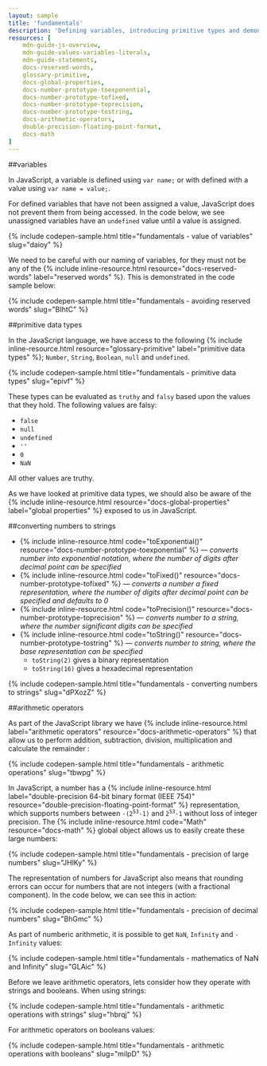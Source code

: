 ```yaml
---
layout: sample
title: 'fundamentals'
description: 'Defining variables, introducing primitive types and demonstrating arithmetic.'
resources: [
    mdn-guide-js-overview,
    mdn-guide-values-variables-literals,
    mdn-guide-statements,
    docs-reserved-words,
    glossary-primitive,
    docs-global-properties,
    docs-number-prototype-toexponential,
    docs-number-prototype-tofixed,
    docs-number-prototype-toprecision,
    docs-number-prototype-tostring,
    docs-arithmetic-operators,
    double-precision-floating-point-format,
    docs-math
]
---
```


##variables

In JavaScript, a variable is defined using `var name;` or with defined with a value using `var name = value;`.

For defined variables that have not been assigned a value, JavaScript does not prevent them from being accessed.  In the code below, we see unassigned variables have an `undefined` value until a value is assigned.

{% include codepen-sample.html title="fundamentals - value of variables" slug="daioy" %}

We need to be careful with our naming of variables, for they must not be any of the {% include inline-resource.html resource="docs-reserved-words" label="reserved words" %}.  This is demonstrated in the code sample below:

{% include codepen-sample.html title="fundamentals - avoiding reserved words" slug="BIhtC" %}

##primitive data types

In the JavaScript language, we have access to the following {% include inline-resource.html resource="glossary-primitive" label="primitive data types" %}; `Number`, `String`, `Boolean`, `null` and `undefined`.

{% include codepen-sample.html title="fundamentals - primitive data types" slug="epivf" %}

These types can be evaluated as ```truthy``` and ```falsy``` based upon the values that they hold.  The following values are falsy:

- `false`
- `null`
- `undefined`
- `''`
- `0`
- `NaN`

All other values are truthy.

As we have looked at primitive data types, we should also be aware of the {% include inline-resource.html resource="docs-global-properties" label="global properties" %} exposed to us in JavaScript.

##converting numbers to strings


- {% include inline-resource.html code="toExponential()" resource="docs-number-prototype-toexponential" %} &mdash; _converts number into exponential notation, where the number of digits after decimal point can be specified_
- {% include inline-resource.html code="toFixed()" resource="docs-number-prototype-tofixed" %} &mdash; _converts a number a fixed representation, where the number of digits after decimal point can be specified and defaults to 0_
- {% include inline-resource.html code="toPrecision()" resource="docs-number-prototype-toprecision" %} &mdash; _converts number to a string, where the number significant digits can be specified_
- {% include inline-resource.html code="toString()" resource="docs-number-prototype-tostring" %} &mdash; _converts number to string, where the base representation can be specified_
  - `toString(2)` gives a binary representation
  - `toString(16)` gives a hexadecimal representation

{% include codepen-sample.html title="fundamentals - converting numbers to strings" slug="dPXozZ" %}

##arithmetic operators

As part of the JavaScript library we have {% include inline-resource.html label="arithmetic operators" resource="docs-arithmetic-operators" %} that allow us to perform addition, subtraction, division, multiplication and calculate the remainder :

{% include codepen-sample.html title="fundamentals - arithmetic operations" slug="tbwpg" %}

In JavaScript, a number has a {% include inline-resource.html label="double-precision 64-bit binary format (IEEE 754)" resource="double-precision-floating-point-format" %} representation, which supports numbers between <code>-(2<sup>53</sup>-1)</code> and <code>2<sup>53</sup>-1</code> without loss of integer precision. The
{% include inline-resource.html code="Math" resource="docs-math" %} global object allows us to easily create these large numbers:

{% include codepen-sample.html title="fundamentals - precision of large numbers" slug="JHlKy" %}

The representation of numbers for JavaScript also means that rounding errors can occur for numbers that are not integers (with a fractional component). In the code below, we can see this in action:

{% include codepen-sample.html title="fundamentals - precision of decimal numbers" slug="BhGmc" %}

As part of numberic arithmetic, it is possible to get `NaN`,  `Infinity` and `-Infinity` values:

{% include codepen-sample.html title="fundamentals - mathematics of NaN and Infinity" slug="GLAic" %}

Before we leave arithmetic operators, lets consider how they operate with strings and booleans.  When using strings:

{% include codepen-sample.html title="fundamentals - arithmetic operations with strings" slug="hbrqj" %}

For arithmetic operators on booleans values:

{% include codepen-sample.html title="fundamentals - arithmetic operations with booleans" slug="milpD" %}
